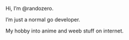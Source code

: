 Hi, I’m @randozero.

I’m just a normal go developer.

My hobby into anime and weeb stuff on internet.
